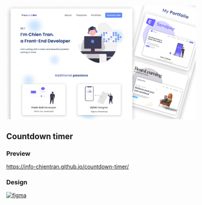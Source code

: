 ![Countdown timer](https://github.com/info-chientran/profile/blob/main/assets/img/cover.png?raw=true)

## Countdown timer

### Preview

https://info-chientran.github.io/countdown-timer/

### Design

[<img src='https://cdn.jsdelivr.net/npm/simple-icons@3.0.1/icons/figma.svg' alt='figma' height='40'>](https://www.figma.com/file/DeJ9DNlXqIVSWn9QVnQkBU/Countdown-Timer?node-id=0%3A1)

